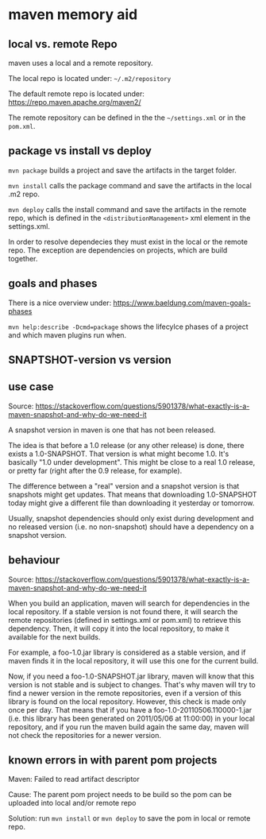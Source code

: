 # maven memory aid

## local vs. remote Repo

maven uses a local and a remote repository. 

The local repo is located under: ``~/.m2/repository``

The default remote repo is located under: https://repo.maven.apache.org/maven2/

The remote repository can be defined in the the ``~/settings.xml`` or in the ``pom.xml``.


## package vs install vs deploy

``mvn package`` builds a project and save the artifacts in the target folder.

``mvn install`` calls the package command and save the artifacts in the local .m2 repo.


``mvn deploy`` calls the install command and save the artifacts in the remote repo, which is defined in the ``<distributionManagement>`` xml element in the settings.xml.

In order to resolve dependecies they must exist in the local or the remote repo. The exception are dependencies on projects, which are build together.

## goals and phases 
There is a nice overview under: https://www.baeldung.com/maven-goals-phases

``mvn help:describe -Dcmd=package`` shows the lifecylce phases of a project and which maven plugins run when.

## SNAPTSHOT-version vs version


## use case
Source: https://stackoverflow.com/questions/5901378/what-exactly-is-a-maven-snapshot-and-why-do-we-need-it


A snapshot version in maven is one that has not been released.

The idea is that before a 1.0 release (or any other release) is done, there exists a 1.0-SNAPSHOT. That version is what might become 1.0. It's basically "1.0 under development". This might be close to a real 1.0 release, or pretty far (right after the 0.9 release, for example).

The difference between a "real" version and a snapshot version is that snapshots might get updates. That means that downloading 1.0-SNAPSHOT today might give a different file than downloading it yesterday or tomorrow.

Usually, snapshot dependencies should only exist during development and no released version (i.e. no non-snapshot) should have a dependency on a snapshot version.

## behaviour
Source: https://stackoverflow.com/questions/5901378/what-exactly-is-a-maven-snapshot-and-why-do-we-need-it


When you build an application, maven will search for dependencies in the local repository. If a stable version is not found there, it will search the remote repositories (defined in settings.xml or pom.xml) to retrieve this dependency. Then, it will copy it into the local repository, to make it available for the next builds.

For example, a foo-1.0.jar library is considered as a stable version, and if maven finds it in the local repository, it will use this one for the current build.

Now, if you need a foo-1.0-SNAPSHOT.jar library, maven will know that this version is not stable and is subject to changes. That's why maven will try to find a newer version in the remote repositories, even if a version of this library is found on the local repository. However, this check is made only once per day. That means that if you have a foo-1.0-20110506.110000-1.jar (i.e. this library has been generated on 2011/05/06 at 11:00:00) in your local repository, and if you run the maven build again the same day, maven will not check the repositories for a newer version.

## known errors in with parent pom projects

Maven: Failed to read artifact descriptor

Cause: The parent pom project needs to be build so the pom can be uploaded into local and/or remote repo

Solution: run ``mvn install`` or ``mvn deploy`` to save the pom in local or remote repo.